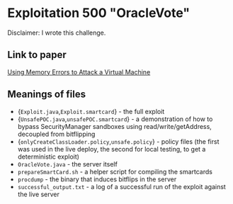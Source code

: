# Exploitation 500 "OracleVote"

Disclaimer: I wrote this challenge.

## Link to paper

[Using Memory Errors to Attack a Virtual Machine](https://www.cs.princeton.edu/~appel/papers/memerr.pdf)

## Meanings of files
- {`Exploit.java`,`Exploit.smartcard`} - the full exploit
- {`UnsafePOC.java`,`unsafePOC.smartcard`} - a demonstration of how to bypass SecurityManager sandboxes using read/write/getAddress, decoupled from bitflipping
- {`onlyCreateClassLoader.policy`,`unsafe.policy`} - policy files (the first was used in the live deploy, the second for local testing, to get a deterministic exploit)
- `OracleVote.java` - the server itself
- `prepareSmartCard.sh` - a helper script for compiling the smartcards
- `procdump` - the binary that induces bitflips in the server
- `successful_output.txt` - a log of a successful run of the exploit against the live server
